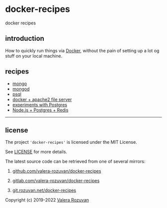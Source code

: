 # docker-recipes

docker recipes

## introduction

How to quickly run things via [Docker](https://docs.docker.com/get-docker/), without the pain of setting up a lot og stuff on your local machine.

## recipes

- [mongo](./mongo/Dockerfile)
- [mongod](./mongod/Dockerfile)
- [psql](./psql/Dockerfile)
- [docker + apache2 file server](./docker-apache2-file-server)
- [experiments with Postgres](./docker-postgres-scripts)
- [Node.js + Postgres + Redis](./node-postgres-redis-docker-compose)

---

## license

The project `'docker-recipes'` is licensed under the MIT License.

See [LICENSE](./LICENSE) for more details.

The latest source code can be retrieved from one of several mirrors:

1. [github.com/valera-rozuvan/docker-recipes](https://github.com/valera-rozuvan/docker-recipes)

2. [gitlab.com/valera-rozuvan/docker-recipes](https://gitlab.com/valera-rozuvan/docker-recipes)

3. [git.rozuvan.net/docker-recipes](https://git.rozuvan.net/docker-recipes)

Copyright (c) 2019-2022 [Valera Rozuvan](https://valera.rozuvan.net/)

